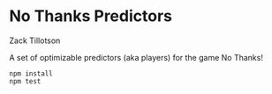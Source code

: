No Thanks Predictors
=========

Zack Tillotson

A set of optimizable predictors (aka players) for the game No Thanks!

```
npm install
npm test
```